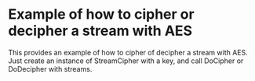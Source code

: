 # Example of how to cipher or decipher a stream with AES

This provides an example of how to cipher of decipher a stream with AES. Just create an instance of StreamCipher with a key, and call DoCipher or DoDecipher with streams.
